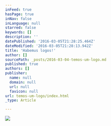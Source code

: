 ```yaml
---
inFeed: true
hasPage: true
inNav: false
inLanguage: null
starred: false
keywords: []
description: ''
datePublished: '2016-03-05T21:28:25.464Z'
dateModified: '2016-03-05T21:28:13.942Z'
title: 'Habemus logos!'
author: []
sourcePath: _posts/2016-03-04-temos-um-logo.md
published: true
authors: []
publisher:
  name: null
  domain: null
  url: null
  favicon: null
url: temos-um-logo/index.html
_type: Article

---
```

![](https://s3-us-west-2.amazonaws.com/the-grid-img/p/0c3ccb2804f833c510faac36fdd52e3f0576f337.png)